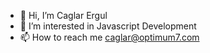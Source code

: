 - 👋 Hi, I’m Caglar Ergul
- 👀 I’m interested in Javascript Development
- 📫 How to reach me caglar@optimum7.com

<!---
caglaroptimum7/caglaroptimum7 is a ✨ special ✨ repository because its `README.md` (this file) appears on your GitHub profile.
You can click the Preview link to take a look at your changes.
--->

